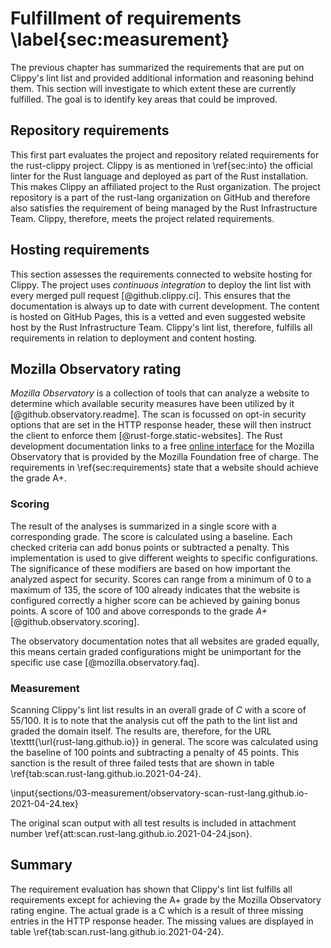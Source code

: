 # Fulfillment of requirements \label{sec:measurement}
<!-- Reviewed: 1x rewritten -->
The previous chapter has summarized the requirements that are put on Clippy's lint list and provided additional information and reasoning behind them. This section will investigate to which extent these are currently fulfilled. The goal is to identify key areas that could be improved.

## Repository requirements
<!-- Reviewed: 1x newly written. -->
This first part evaluates the project and repository related requirements for the rust-clippy project. Clippy is as mentioned in \ref{sec:into} the official linter for the Rust language and deployed as part of the Rust installation. This makes Clippy an affiliated project to the Rust organization. The project repository is a part of the rust-lang organization on GitHub and therefore also satisfies the requirement of being managed by the Rust Infrastructure Team. Clippy, therefore, meets the project related requirements.

## Hosting requirements
<!-- Reviewed: 1x newly written. -->
This section assesses the requirements connected to website hosting for Clippy. The project uses _continuous integration_ to deploy the lint list with every merged pull request [@github.clippy.ci]. This ensures that the documentation is always up to date with current development. The content is hosted on GitHub Pages, this is a vetted and even suggested website host by the Rust Infrastructure Team. Clippy's lint list, therefore, fulfills all requirements in relation to deployment and content hosting.

## Mozilla Observatory rating
<!-- Reviewed: 1x rewritten -->
_Mozilla Observatory_ is a collection of tools that can analyze a website to determine which available security measures have been utilized by it [@github.observatory.readme]. The scan is focussed on opt-in security options that are set in the HTTP response header, these will then instruct the client to enforce them [@rust-forge.static-websites]. The Rust development documentation links to a free [online interface](https://observatory.mozilla.org/) for the Mozilla Observatory that is provided by the Mozilla Foundation free of charge. The requirements in \ref{sec:requirements} state that a website should achieve the grade A+.

### Scoring
<!-- Reviewed: 1x slightly changed -->
The result of the analyses is summarized in a single score with a corresponding grade. The score is calculated using a baseline. Each checked criteria can add bonus points or subtracted a penalty. This implementation is used to give different weights to specific configurations. The significance of these modifiers are based on how important the analyzed aspect for security. Scores can range from a minimum of 0 to a maximum of 135, the score of 100 already indicates that the website is configured correctly a higher score can be achieved by gaining bonus points. A score of 100 and above corresponds to the grade _A+_ [@github.observatory.scoring].

The observatory documentation notes that all websites are graded equally, this means certain graded configurations might be unimportant for the specific use case [@mozilla.observatory.faq].

### Measurement
<!-- Reviewed: 1x slightly changed -->
Scanning Clippy's lint list results in an overall grade of _C_ with a score of 55/100. It is to note that the analysis cut off the path to the lint list and graded the domain itself. The results are, therefore, for the URL \texttt{\url{rust-lang.github.io}} in general. The score was calculated using the baseline of 100 points and subtracting a penalty of 45 points. This sanction is the result of three failed tests that are shown in table \ref{tab:scan.rust-lang.github.io.2021-04-24}.

\input{sections/03-measurement/observatory-scan-rust-lang.github.io-2021-04-24.tex}

The original scan output with all test results is included in attachment number \ref{att:scan.rust-lang.github.io.2021-04-24.json}.

## Summary
<!-- Reviewed: 1x newly written. -->
The requirement evaluation has shown that Clippy's lint list fulfills all requirements except for achieving the A+ grade by the Mozilla Observatory rating engine. The actual grade is a C which is a result of three missing entries in the HTTP response header. The missing values are displayed in table \ref{tab:scan.rust-lang.github.io.2021-04-24}.

